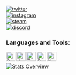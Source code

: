 
[![twitter](https://img.shields.io/badge/-@anir_km-313131?style=flat-square&labelColor=313131&logo=twitter&logoColor=white&color=313131)](https://twitter.com/anir_km)  
[![instagram](https://img.shields.io/badge/-@anir.km-313131?style=flat-square&labelColor=313131&logo=Instagram&logoColor=white&color=313131)](https://www.instagram.com/anir.km/)   
[![steam](https://img.shields.io/badge/-@Yatsuki-313131?style=flat-square&labelColor=313131&logo=steam&logoColor=white&color=313131)](https://steamcommunity.com/id/yatsuki1337/)   
[![discord](https://img.shields.io/badge/-@Yatsuki1337-313131?style=flat-square&labelColor=313131&logo=discord&logoColor=white&color=313131)](https://discord.gg/11pm)   



### Languages and Tools:

<a href="https://www.python.org" target="_blank"><img align="left" alt="Python" height ="25px" src="https://raw.githubusercontent.com/rahul-jha98/github_readme_icons/main/language_and_tools/square/python/python.svg"></a>
<a href="https://developer.mozilla.org/en-US/docs/Web/JavaScript" target="_blank"> <img align="left" alt="JavaScript" height ="25px"  src="https://raw.githubusercontent.com/rahul-jha98/github_readme_icons/main/language_and_tools/square/javascript/javascript.svg"> </a>
<a href="https://www.typescriptlang.org/" target="_blank"><img align="left" alt="Typescirpt" height ="25px" src="https://raw.githubusercontent.com/rahul-jha98/github_readme_icons/main/language_and_tools/square/typescript/typescript.svg"></a>
<a href="https://reactjs.org/" target="_blank"> <img align="left" alt="React" height ="25px" src="https://raw.githubusercontent.com/rahul-jha98/github_readme_icons/main/language_and_tools/square/react/react.svg"></a>
<a href="https://nodejs.org" target="_blank"><img align="left" alt="Node.js" height ="25px" src="https://raw.githubusercontent.com/rahul-jha98/github_readme_icons/main/language_and_tools/square/node/node.svg"></a>

<br>


<a href='https://github.com/YatsukiSama/github-stats-transparent'>
  
  
![Stats Overview](https://github-readme-stats.vercel.app/api?username=yatsukisama&theme=dark)


</a>

<br>
